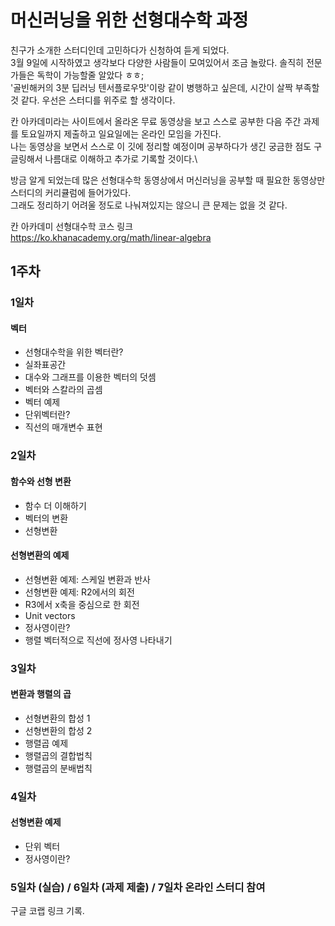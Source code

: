 # 머신러닝을 위한 선형대수학 과정

친구가 소개한 스터디인데 고민하다가 신청하여 듣게 되었다.\
3월 9일에 시작하였고 생각보다 다양한 사람들이 모여있어서 조금 놀랐다. 솔직히 전문가들은 독학이 가능할줄 알았다 ㅎㅎ;\
'골빈해커의 3분 딥러닝 텐서플로우맛'이랑 같이 병행하고 싶은데, 시간이 살짝 부족할 것 같다. 우선은 스터디를 위주로 할 생각이다.

칸 아카데미라는 사이트에서 올라온 무료 동영상을 보고 스스로 공부한 다음 주간 과제를 토요일까지 제출하고 일요일에는 온라인 모임을 가진다.\
나는 동영상을 보면서 스스로 이 깃에 정리할 예정이며 공부하다가 생긴 궁금한 점도 구글링해서 나름대로 이해하고 추가로 기록할 것이다.\

방금 알게 되었는데 많은 선형대수학 동영상에서 머신러닝을 공부할 때 필요한 동영상만 스터디의 커리큘럼에 들어가있다.\
그래도 정리하기 어려울 정도로 나눠져있지는 않으니 큰 문제는 없을 것 같다.

칸 아카데미 선형대수학 코스 링크\
https://ko.khanacademy.org/math/linear-algebra

## 1주차

### 1일차

#### 벡터

+ 선형대수학을 위한 벡터란?
+ 실좌표공간
+ 대수와 그래프를 이용한 벡터의 덧셈
+ 벡터와 스칼라의 곱셈
+ 벡터 예제
+ 단위벡터란?
+ 직선의 매개변수 표현
  
### 2일차

#### 함수와 선형 변환

+ 함수 더 이해하기
+ 벡터의 변환
+ 선형변환
 
#### 선형변환의 예제
 
+ 선형변환 예제: 스케일 변환과 반사
+ 선형변환 예제: R2에서의 회전
+ R3에서 x축을 중심으로 한 회전
+ Unit vectors
+ 정사영이란?
+ 행렬 벡터적으로 직선에 정사영 나타내기

### 3일차

#### 변환과 행렬의 곱

+ 선형변환의 합성 1
+ 선형변환의 합성 2
+ 행렬곱 예제
+ 행렬곱의 결합법칙
+ 행렬곱의 분배법칙

### 4일차

#### 선형변환 예제

+ 단위 벡터
+ 정사영이란?

### 5일차 (실습) / 6일차 (과제 제출) / 7일차 온라인 스터디 참여

구글 코랩 링크 기록.
